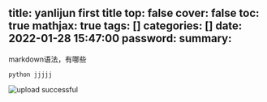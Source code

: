 title: yanlijun first title
top: false
cover: false
toc: true
mathjax: true
tags: []
categories: []
date: 2022-01-28 15:47:00
password:
summary:
---
markdown语法，有哪些

```
python jjjjj
```



![upload successful](/images/pasted-0.png)